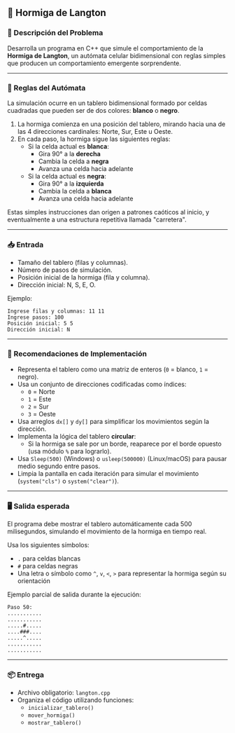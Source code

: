 
## 🐜 Hormiga de Langton

### 🎯 Descripción del Problema

Desarrolla un programa en C++ que simule el comportamiento de la **Hormiga de Langton**, un autómata celular bidimensional con reglas simples que producen un comportamiento emergente sorprendente.

---

### 📜 Reglas del Autómata

La simulación ocurre en un tablero bidimensional formado por celdas cuadradas que pueden ser de dos colores: **blanco** o **negro**.

1. La hormiga comienza en una posición del tablero, mirando hacia una de las 4 direcciones cardinales: Norte, Sur, Este u Oeste.
2. En cada paso, la hormiga sigue las siguientes reglas:
   - Si la celda actual es **blanca**:
     - Gira 90° a la **derecha**
     - Cambia la celda a **negra**
     - Avanza una celda hacia adelante
   - Si la celda actual es **negra**:
     - Gira 90° a la **izquierda**
     - Cambia la celda a **blanca**
     - Avanza una celda hacia adelante

Estas simples instrucciones dan origen a patrones caóticos al inicio, y eventualmente a una estructura repetitiva llamada "carretera".

---

### 📥 Entrada

- Tamaño del tablero (filas y columnas).
- Número de pasos de simulación.
- Posición inicial de la hormiga (fila y columna).
- Dirección inicial: N, S, E, O.

Ejemplo:
```
Ingrese filas y columnas: 11 11
Ingrese pasos: 100
Posición inicial: 5 5
Dirección inicial: N
```

---

### 🧠 Recomendaciones de Implementación

- Representa el tablero como una matriz de enteros (`0` = blanco, `1` = negro).
- Usa un conjunto de direcciones codificadas como índices:
  - `0` = Norte
  - `1` = Este
  - `2` = Sur
  - `3` = Oeste
- Usa arreglos `dx[]` y `dy[]` para simplificar los movimientos según la dirección.
- Implementa la lógica del tablero **circular**:
  - Si la hormiga se sale por un borde, reaparece por el borde opuesto (usa módulo `%` para lograrlo).
- Usa `Sleep(500)` (Windows) o `usleep(500000)` (Linux/macOS) para pausar medio segundo entre pasos.
- Limpia la pantalla en cada iteración para simular el movimiento (`system("cls")` o `system("clear")`).

---

### 🖥️ Salida esperada

El programa debe mostrar el tablero automáticamente cada 500 milisegundos, simulando el movimiento de la hormiga en tiempo real.

Usa los siguientes símbolos:
- `.` para celdas blancas
- `#` para celdas negras
- Una letra o símbolo como `^`, `v`, `<`, `>` para representar la hormiga según su orientación

Ejemplo parcial de salida durante la ejecución:

```
Paso 50:
...........
...........
.....#.....
....###....
.....^.....
...........
...........
```

---

### 📦 Entrega

- Archivo obligatorio: `langton.cpp`
- Organiza el código utilizando funciones:
  - `inicializar_tablero()`
  - `mover_hormiga()`
  - `mostrar_tablero()`
